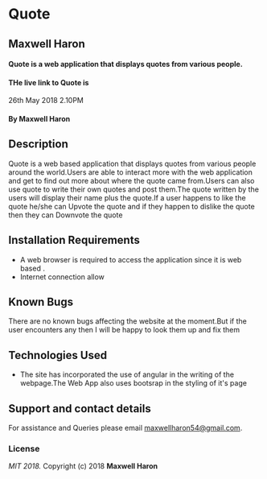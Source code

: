 # Quote
## Maxwell Haron
#### Quote is a web application that displays quotes from various people.
#### THe live link to Quote is
 26th May 2018 2.10PM
#### By **Maxwell Haron**
## Description
Quote is a web based application that displays quotes from various people around the world.Users are able to interact more with the web application and get to find out more about where the quote came from.Users can also use quote to write their own quotes and post them.The quote written by the users will display their name plus the quote.If a user happens to like the quote he/she can Upvote the quote and if they happen to dislike the quote then they can Downvote the quote
## Installation Requirements
* A web browser is required to access the application since it is web based .
* Internet connection allow

## Known Bugs
  There are no known bugs affecting the website at the moment.But if the user encounters any then I will be happy to look them up and fix them
## Technologies Used
* The site has incorporated the use of angular in the writing of the webpage.The Web App also uses bootsrap in the styling of it's page
## Support and contact details
For assistance and Queries please email maxwellharon54@gmail.com.
       
### License
*MIT 2018.*
Copyright (c) 2018 **Maxwell Haron**
